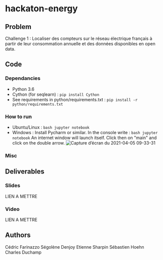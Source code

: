 # hackaton-energy
## Problem
Challenge 1 : Localiser des compteurs sur le réseau électrique français à partir de leur consommation annuelle et des données disponibles en open data.

## Code
### Dependancies
* Python 3.6
* Cython (for seqlearn) : `pip install Cython`
* See requirements in python/requirements.txt : `pip install -r python/requirements.txt`

### How to run
* Ubuntu/Linux : ```bash jupyter notebook```
* Windows : Install Pycharm or similar. In the console write : ```bash jupyter notebook```
An internet window will launch itself. Click then on "main" and click on the double arrow.
![Capture d’écran du 2021-04-05 09-33-31](https://user-images.githubusercontent.com/57793060/113549685-1d3b9380-95f2-11eb-933c-2c76010b3e10.png)

### Misc


## Deliverables
### Slides
LIEN A METTRE

### Video
LIEN A METTRE

## Authors
Cédric Farinazzo
Ségolène Denjoy
Etienne Sharpin
Sébastien Hoehn
Charles Duchamp
